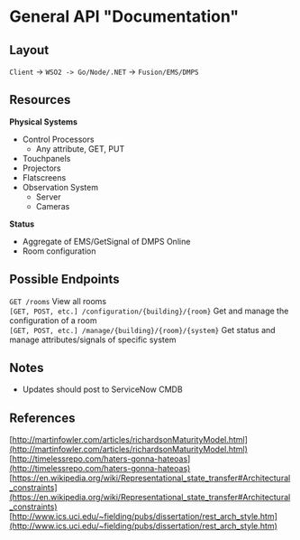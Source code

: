 # General API "Documentation"

## Layout
`Client` -> `WSO2 -> Go/Node/.NET` -> `Fusion/EMS/DMPS`

## Resources
**Physical Systems**  
- Control Processors
  - Any attribute, GET, PUT
- Touchpanels
- Projectors
- Flatscreens
- Observation System
  - Server
  - Cameras

**Status**  
- Aggregate of EMS/GetSignal of DMPS Online
- Room configuration

## Possible Endpoints
`GET /rooms` View all rooms  
`[GET, POST, etc.] /configuration/{building}/{room}` Get and manage the configuration of a room  
`[GET, POST, etc.] /manage/{building}/{room}/{system}` Get status and manage attributes/signals of specific system  

## Notes
- Updates should post to ServiceNow CMDB

## References
[http://martinfowler.com/articles/richardsonMaturityModel.html](http://martinfowler.com/articles/richardsonMaturityModel.html)  
[http://timelessrepo.com/haters-gonna-hateoas](http://timelessrepo.com/haters-gonna-hateoas)  
[https://en.wikipedia.org/wiki/Representational_state_transfer#Architectural_constraints](https://en.wikipedia.org/wiki/Representational_state_transfer#Architectural_constraints)  
[http://www.ics.uci.edu/~fielding/pubs/dissertation/rest_arch_style.htm](http://www.ics.uci.edu/~fielding/pubs/dissertation/rest_arch_style.htm)  
